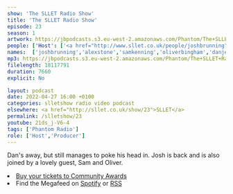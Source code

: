 ```yaml
---
show: 'The SLLET Radio Show'
title: 'The SLLET Radio Show'
episode: 23
season: 1
artwork: https://jbpodcasts.s3.eu-west-2.amazonaws.com/Phantom/The+SLLET+Radio+Show/2021-09-27+-+SLLET+radio+square.png
people: ['Host': ['<a href="http://www.sllet.co.uk/people/joshbrunning">Josh Brunning</a>'], 'Guests':['<a href="http://www.sllet.co.uk/people/alexstone">Alex Stone</a>','<a href="http://www.sllet.co.uk/people/samkenning">Sam Kenning</a>','<a href="http://www.sllet.co.uk/people/oliverbingham">Oliver Bingham</a>','<a href="http://www.sllet.co.uk/people/danjellicoe">Dan Jellicoe</a>']]
names:  ['joshbrunning','alexstone','samkenning','oliverbingham','danjellicoe']
mp3: https://jbpodcasts.s3.eu-west-2.amazonaws.com/Phantom/The+SLLET+Radio+Show/2022-04-27+-+23.mp3
filelength: 18117791
duration: 7660 
explicit: No

layout: podcast
date: 2022-04-27 16:00 +0100
categories: slletshow radio video podcast
elsewhere: <a href="http://sllet.co.uk/show/23">SLLET</a>
permalink: /slletshow/23
youtube: 21ds_j-V6-4
tags: ['Phantom Radio']
role: ['Host','Producer']
---
```


Dan's away, but still manages to poke his head in. Josh is back and  is also joined by a lovely guest, Sam and Oliver. 

<li><a href="https://www.derbyunion.co.uk/ents/event/3297/">Buy your tickets to Community Awards</a></li>
<li>Find the Megafeed on <a href="https://open.spotify.com/show/1WGc6YCF3UfAL7E62gHLAS?si=eff5901deb8d498e">Spotify</a> or <a href="https://anchor.fm/s/849e58ac/podcast/rss">RSS</a></li>
